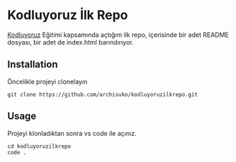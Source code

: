 # Kodluyoruz İlk Repo
[Kodluyoruz](kodluyoruz.org) Eğitimi kapsamında açtığım ilk repo, içerisinde bir adet README dosyası, bir adet de index.html barındırıyor.

## Installation
Öncelikle projeyi clonelayın 
``` 
git clone https://github.com/archisuko/kodluyoruzilkrepo.git 
```
## Usage
Projeyi klonladıktan sonra vs code ile açınız.
```
cd kodluyoruzilkrepo
code .
```